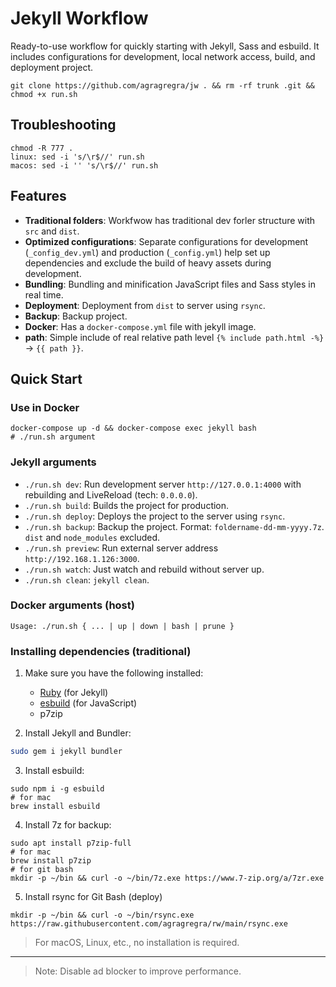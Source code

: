 # Jekyll Workflow

Ready-to-use workflow for quickly starting with Jekyll, Sass and esbuild. It includes configurations for development, local network access, build, and deployment project.

```
git clone https://github.com/agragregra/jw . && rm -rf trunk .git && chmod +x run.sh
```

## Troubleshooting
```
chmod -R 777 .
linux: sed -i 's/\r$//' run.sh
macos: sed -i '' 's/\r$//' run.sh
```

## Features

- **Traditional folders**: Workfwow has traditional dev forler structure with ```src``` and ```dist```.
- **Optimized configurations**: Separate configurations for development (`_config_dev.yml`) and production (`_config.yml`) help set up dependencies and exclude the build of heavy assets during development.
- **Bundling**: Bundling and minification JavaScript files and Sass styles in real time.
- **Deployment**: Deployment from ```dist``` to server using `rsync`.
- **Backup**: Backup project.
- **Docker**: Has a ```docker-compose.yml``` file with jekyll image.
- **path**: Simple include of real relative path level ```{% include path.html -%}``` -> ```{{ path }}```.

## Quick Start

### Use in Docker
```
docker-compose up -d && docker-compose exec jekyll bash
# ./run.sh argument
```

### Jekyll arguments
- ```./run.sh dev```: Run development server ```http://127.0.0.1:4000``` with rebuilding and LiveReload (tech: ```0.0.0.0```).
- ```./run.sh build```: Builds the project for production.
- ```./run.sh deploy```: Deploys the project to the server using ```rsync```.
- ```./run.sh backup```: Backup the project. Format: ```foldername-dd-mm-yyyy.7z```. ```dist``` and ```node_modules``` excluded.
- ```./run.sh preview```: Run external server address ```http://192.168.1.126:3000```.
- ```./run.sh watch```: Just watch and rebuild without server up.
- ```./run.sh clean```:   ```jekyll clean```.

### Docker arguments (host)
```
Usage: ./run.sh { ... | up | down | bash | prune }
```

### Installing dependencies (traditional)

1. Make sure you have the following installed:
   - [Ruby](https://www.ruby-lang.org/) (for Jekyll)
   - [esbuild](https://esbuild.github.io/) (for JavaScript)
   - p7zip

2. Install Jekyll and Bundler:
```bash
sudo gem i jekyll bundler
```

3. Install esbuild:
```
sudo npm i -g esbuild
# for mac
brew install esbuild
```

4. Install 7z for backup:
```
sudo apt install p7zip-full
# for mac
brew install p7zip
# for git bash
mkdir -p ~/bin && curl -o ~/bin/7z.exe https://www.7-zip.org/a/7zr.exe
```

5. Install rsync for Git Bash (deploy)
```
mkdir -p ~/bin && curl -o ~/bin/rsync.exe https://raw.githubusercontent.com/agragregra/rw/main/rsync.exe
```
> For macOS, Linux, etc., no installation is required.

---

> Note: Disable ad blocker to improve performance.
